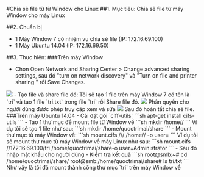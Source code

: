 #Chia sẻ file từ từ Window cho Linux
##1. Mục tiêu:
Chia sẻ file từ máy Window cho máy Linux

##2. Chuẩn bị
- 1 Máy Window 7 có nhiệm vụ chia sẻ file (IP: 172.16.69.100)
- 1 Máy Ubuntu 14.04 (IP: 172.16.69.50)

##3. Thực hiện:
###Trên máy Window
- Chọn Open Network and Sharing Center > Change advanced sharing settings, sau đó "turn on network discovery" và "Turn on file and printer sharing " rồi Save Changes.
<img src="http://i.imgur.com/uQrBVbD.png">
- Tạo file và share file đó:
Tôi sẽ tạo 1 file trên máy Window 7 có tên là `tri` và tạo 1 file `tri.txt` trong file `tri` rồi Share file đó.
<img src="http://i.imgur.com/QW9UtzZ.png">
Phân quyền cho người dùng được phép truy cập xem và sửa
<img src="http://i.imgur.com/tT48jMO.png">
Sau đó hoàn tất chia sẻ file.
###Trên máy Ubuntu 14.04
- Cài đặt gói `ciff-utils`
```sh
apt-get install cifs-utils
```
- Tạo 1 thư mục để mount file từ Window về
```sh
mkdir /home/<user_name>/<folder_name>
```
Ví dụ tôi sẽ tạo 1 file như sau:
```sh
mkdir /home/quoctrimai/share
```
- Mount thư mục từ máy Window về:
```sh
mount.cifs //<name_WinPC>/<folder_share> /home/<user_name>/<folder_name> -o user=<user_name_WinPC>
```
Ví dụ tôi sẽ mount thư mục từ máy Window về máy Linux như sau:
```sh
mount.cifs //172.16.69.100/tri /home/quoctrimai/share-o user=Administrator
```
- Sau đó nhập mật khẩu cho người dùng
- Kiểm tra kết quả 
```sh
root@smb:~# cd /home/quoctrimai/share/
root@smb:/home/quoctrimai/share# ls
tri.txt
```
Như vậy là tôi đã mount thành công thư mục `tri` trên máy Window về

